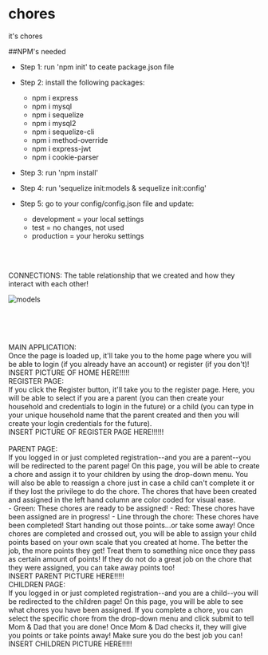 # chores
it's chores

##NPM's needed
* Step 1: run 'npm init' to ceate package.json file

* Step 2: install the following packages:    

    - npm i express
    - npm i mysql
    - npm i sequelize
    - npm i mysql2
    - npm i sequelize-cli
    - npm i method-override
    - npm i express-jwt
    - npm i cookie-parser


* Step 3: run 'npm install' 

* Step 4: run 'sequelize init:models & sequelize init:config' 

* Step 5: go to your config/config.json file and update:    
    - development = your local settings
    - test = no changes, not used
    - production  = your heroku settings 
<br/>
<br/>


CONNECTIONS: The table relationship that we created and how they interact with each other!<br/>

![models](https://user-images.githubusercontent.com/46298501/54382730-8ee8c380-465e-11e9-91ba-16b689e3504d.jpg)


<br/>
<br/>
<br/>


MAIN APPLICATION:<br/>
Once the page is loaded up, it'll take you to the home page where you will be able to login (if you already have an account) or register (if you don't)!<br/>
INSERT PICTURE OF HOME HERE!!!!!
<br/>
REGISTER PAGE:<br/>
If you click the Register button, it'll take you to the register page. Here, you will be able to select if you are a parent (you can then create your household and credentials to login in the future) or a child (you can type in your unique household name that the parent created and then you will create your login credentials for the future).<br/>
INSERT PICTURE OF REGISTER PAGE HERE!!!!!!<br/>
<br/>
PARENT PAGE:<br/>
If you logged in or just completed registration--and you are a parent--you will be redirected to the parent page! On this page, you will be able to create a chore and assign it to your children by using the drop-down menu. You will also be able to reassign a chore just in case a child can't complete it or if they lost the privilege to do the chore. The chores that have been created and assigned in the left hand column are color coded for visual ease.<br/>
        - Green: These chores are ready to be assigned!
        - Red: These chores have been assigned are in progress!
        - Line through the chore: These chores have been completed! Start handing out those points...or take some away!
 Once chores are completed and crossed out, you will be able to assign your child points based on your own scale that you created at home. The better the job, the more points they get! Treat them to something nice once they pass as certain amount of points! If they do not do a great job on the chore that they were assigned, you can take away points too!
 <br/>
 INSERT PARENT PICTURE HERE!!!!!
 <br/>
 CHILDREN PAGE:<br/>
 If you logged in or just completed registration--and you are a child--you will be redirected to the children page! On this page, you will be able to see what chores you have been assigned. If you complete a chore, you can select the specific chore from the drop-down menu and click submit to tell Mom & Dad that you are done! Once Mom & Dad checks it, they will give you points or take points away! Make sure you do the best job you can!<br/>
 INSERT CHILDREN PICTURE HERE!!!!!
